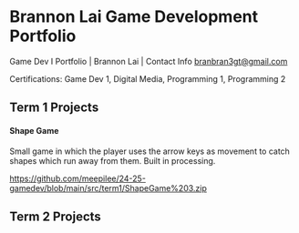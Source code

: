 # Brannon Lai Game Development Portfolio
Game Dev I Portfolio | Brannon Lai | Contact Info [branbran3gt@gmail.com](mailto:branbran3gt@gmail.com)

Certifications: 
Game Dev 1, Digital Media, Programming 1, Programming 2

## Term 1 Projects
#### Shape Game

Small game in which the player uses the arrow keys as movement to catch shapes which run away from them. Built in processing.

https://github.com/meepilee/24-25-gamedev/blob/main/src/term1/ShapeGame%203.zip
## Term 2 Projects

